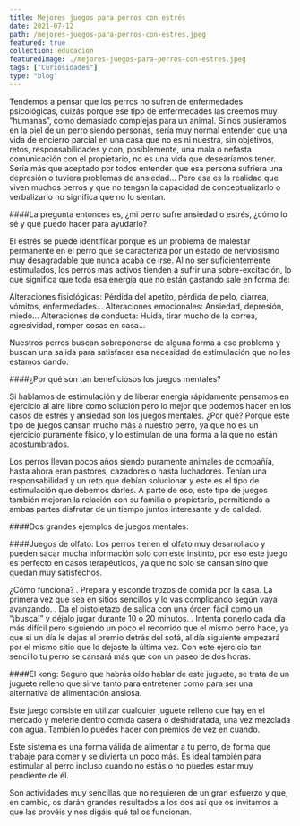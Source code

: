 ```yaml
---
title: Mejores juegos para perros con estrés
date: 2021-07-12
path: /mejores-juegos-para-perros-con-estres.jpeg
featured: true
collection: educacion
featuredImage: ./mejores-juegos-para-perros-con-estres.jpeg
tags: ["Curiosidades"]
type: "blog"
---
```


Tendemos a pensar que los perros no sufren de enfermedades psicológicas, quizás porque ese tipo de enfermedades las creemos muy “humanas”, como demasiado complejas para un animal. 
Si nos pusiéramos en la piel de un perro siendo personas, sería muy normal entender que una vida de encierro parcial en una casa que no es ni nuestra, sin objetivos, retos, responsabilidades y con, posiblemente, una mala o nefasta comunicación con el propietario, no es una vida que desearíamos tener. Sería más que aceptado por todos entender que esa persona sufriera una depresión o tuviera problemas de ansiedad... Pero esa es la realidad que viven muchos perros y que no tengan la capacidad de conceptualizarlo o verbalizarlo no significa que no lo sientan.

####La pregunta entonces es, ¿mi perro sufre ansiedad o estrés, ¿cómo lo sé y qué puedo hacer para ayudarlo?

El estrés se puede identificar porque es un problema de malestar permanente en el perro que se caracteriza por un estado de nerviosismo muy desagradable que nunca acaba de irse. 
Al no ser suficientemente estimulados, los perros más activos tienden a sufrir una sobre-excitación, lo que significa que toda esa energía que no están gastando sale en forma de:

Alteraciones fisiológicas: Pérdida del apetito, pérdida de pelo, diarrea, vómitos, enfermedades…
Alteraciones emocionales: Ansiedad, depresión, miedo…
Alteraciones de conducta: Huida, tirar mucho de la correa, agresividad, romper cosas en casa…

Nuestros perros buscan sobreponerse de alguna forma a ese problema y buscan una salida para satisfacer esa necesidad de estimulación que no les estamos dando.


####¿Por qué son tan beneficiosos los juegos mentales?

Si hablamos de estimulación y de liberar energía rápidamente pensamos en ejercicio al aire libre como solución pero lo mejor que podemos hacer en los casos de estrés y ansiedad son los juegos mentales.
¿Por qué? Porque este tipo de juegos cansan mucho más a nuestro perro, ya que no es un ejercicio puramente físico, y lo estimulan de una forma a la que no están acostumbrados.

Los perros llevan pocos años siendo puramente animales de compañía, hasta ahora eran pastores, cazadores o hasta luchadores. Tenían una responsabilidad y un reto que debían solucionar y este es el tipo de estimulación que debemos darles.
A parte de eso, este tipo de juegos también mejoran la relación con su familia o propietario, permitiendo  a ambas partes disfrutar de un tiempo juntos interesante y de calidad.

####Dos grandes ejemplos de juegos mentales:

####Juegos de olfato: 
Los perros tienen el olfato muy desarrollado y pueden sacar mucha información solo con este instinto, por eso este juego es perfecto en casos terapéuticos, ya que no solo se cansan sino que quedan muy satisfechos.

¿Cómo funciona? 
. Prepara y esconde trozos de comida por la casa. La primera vez que sea en sitios sencillos y lo vas complicando según vaya avanzando.
. Da el pistoletazo de salida con una órden fácil como un “¡busca!” y déjalo jugar durante 10 o 20 minutos.
. Intenta ponerlo cada día más difícil pero siguiendo un poco el recorrido que el mismo perro hace, ya que si un día le dejas el premio detrás del sofá, al día siguiente empezará por el mismo sitio que lo dejaste la última vez.
Con este ejercicio tan sencillo tu perro se cansará más que con un paseo de dos horas.

####El kong: 
Seguro que habrás oído hablar de este juguete, se trata de un juguete relleno que sirve tanto para entretener como para ser una alternativa de alimentación ansiosa. 

Este juego consiste en utilizar cualquier juguete relleno que hay en el mercado y meterle dentro comida casera o deshidratada, una vez mezclada con agua. También lo puedes hacer con premios de vez en cuando.

Este sistema es una forma válida de alimentar a tu perro, de forma que trabaje para comer y se divierta un poco más. Es ideal también para estimular al perro incluso cuando no estás o no puedes estar muy pendiente de él.

Son actividades muy sencillas que no requieren de un gran esfuerzo y que, en cambio, os darán grandes resultados a los dos así que os invitamos a que las provéis y nos digáis qué tal os funcionan.

